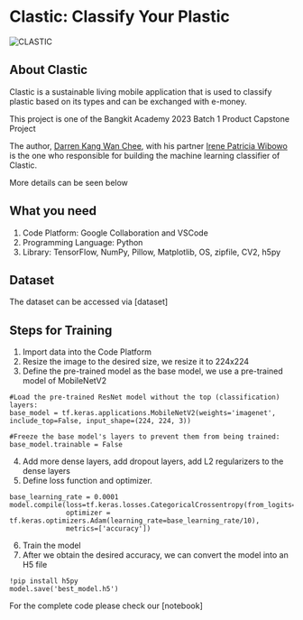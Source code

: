 # Clastic: Classify Your Plastic

![CLASTIC](https://github.com/dkang131/clastic/assets/93761533/f62451e1-7ef2-4aac-92b2-9bb4f91e0f80)

## About Clastic
Clastic is a sustainable living mobile application that is used to classify plastic based on its types and can be exchanged with e-money.

This project is one of the Bangkit Academy 2023 Batch 1 Product Capstone Project

The author, [Darren Kang Wan Chee](https://www.linkedin.com/in/darren-kang-wan-chee/), with his partner [Irene Patricia Wibowo](https://www.linkedin.com/in/irene-patricia-w/) is the one who responsible for building the machine learning classifier of Clastic. 

More details can be seen below
## What you need
1. Code Platform: Google Collaboration and VSCode
2. Programming Language: Python
3. Library: TensorFlow, NumPy, Pillow, Matplotlib, OS, zipfile, CV2, h5py

## Dataset
The dataset can be accessed via [dataset]

## Steps for Training
1. Import data into the Code Platform
2. Resize the image to the desired size, we resize it to 224x224
3. Define the pre-trained model as the base model, we use a pre-trained model of MobileNetV2
```
#Load the pre-trained ResNet model without the top (classification) layers:
base_model = tf.keras.applications.MobileNetV2(weights='imagenet', include_top=False, input_shape=(224, 224, 3))

#Freeze the base model's layers to prevent them from being trained:
base_model.trainable = False
```
4. Add more dense layers, add dropout layers, add L2 regularizers to the dense layers
5. Define loss function and optimizer.
```
base_learning_rate = 0.0001
model.compile(loss=tf.keras.losses.CategoricalCrossentropy(from_logits=False),
              optimizer = tf.keras.optimizers.Adam(learning_rate=base_learning_rate/10),
              metrics=['accuracy'])
```
6. Train the model
7. After we obtain the desired accuracy, we can convert the model into an H5 file
```
!pip install h5py
model.save('best_model.h5')
```

For the complete code please check our [notebook]
